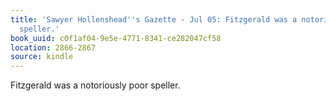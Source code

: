 ```yaml
---
title: 'Sawyer Hollenshead''s Gazette - Jul 05: Fitzgerald was a notoriously poor
  speller.'
book_uuid: c0f1af04-9e5e-4771-8341-ce282047cf58
location: 2866-2867
source: kindle
---
```


Fitzgerald was a notoriously poor speller.